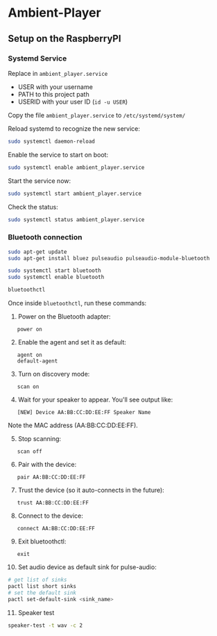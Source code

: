 # Ambient-Player

## Setup on the RaspberryPI

### Systemd Service

Replace in `ambient_player.service`

- USER with your username
- PATH to this project path
- USERID with your user ID (`id -u USER`)

Copy the file `ambient_player.service` to `/etc/systemd/system/`

Reload systemd to recognize the new service:

```sh
sudo systemctl daemon-reload
```

Enable the service to start on boot:

```sh
sudo systemctl enable ambient_player.service
```

Start the service now:

```sh
sudo systemctl start ambient_player.service
```

Check the status:

```sh
sudo systemctl status ambient_player.service
```

### Bluetooth connection

```sh
sudo apt-get update
sudo apt-get install bluez pulseaudio pulseaudio-module-bluetooth
```

```sh
sudo systemctl start bluetooth
sudo systemctl enable bluetooth
```

```sh
bluetoothctl
```

Once inside `bluetoothctl`, run these commands:

1. Power on the Bluetooth adapter:

```
   power on
```

2. Enable the agent and set it as default:

```
   agent on
   default-agent
```

3. Turn on discovery mode:

```
   scan on
```

4. Wait for your speaker to appear. You'll see output like:

```
   [NEW] Device AA:BB:CC:DD:EE:FF Speaker Name
```

Note the MAC address (AA:BB:CC:DD:EE:FF).

5. Stop scanning:

```
   scan off
```

6. Pair with the device:

```
   pair AA:BB:CC:DD:EE:FF
```

7. Trust the device (so it auto-connects in the future):

```
   trust AA:BB:CC:DD:EE:FF
```

8. Connect to the device:

```
   connect AA:BB:CC:DD:EE:FF
```

9. Exit bluetoothctl:

```
   exit
```

10. Set audio device as default sink for pulse-audio:

```sh
# get list of sinks
pactl list short sinks
# set the default sink
pactl set-default-sink <sink_name>
```

11. Speaker test

```sh
speaker-test -t wav -c 2
```
